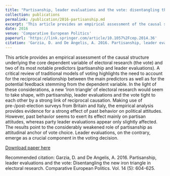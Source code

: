 ```yaml
---
title: "Partisanship, leader evaluations and the vote: disentangling the new iron triangle in electoral research"
collection: publications
permalink: /publication/2016-partisanship.md
excerpt: 'This article provides an empirical assessment of the causal structure underlying the core dependent variable of electoral research (the vote) and two of its most notable predictors (partisanship and leader evaluations). A critical review of traditional models of voting highlights the need to account for the reciprocal relationship between the main predictors as well as for the potential feedback stemming from the dependent variable. In the light of these considerations, a new ‘iron triangle’ of electoral research would seem to take shape, with partisanship, leader evaluations and the vote tight to each other by a strong link of reciprocal causation. Making use of pre-/post-election surveys from Britain and Italy, the empirical analysis provides evidence for a strong effect of past behavior on political attitudes. However, past behavior seems to exert its effect mainly on partisan attitudes, whereas party leader evaluations appear only slightly affected. The results point to the considerably weakened role of partisanship as attitudinal anchor of vote choice. Leader evaluations, on the contrary, emerge as a crucial component in the voting decision.'
date: 2016
venue: 'Comparative European Politics'
paperurl: 'https://link.springer.com/article/10.1057%2Fcep.2014.36'
citation: 'Garzia, D. and De Angelis, A. 2016. Partisanship, leader evaluations and the vote: Disentangling the new iron triangle in electoral research. Comparative European Politics. Vol. 14 (5): 604-625.'
---
```


This article provides an empirical assessment of the causal structure underlying the core dependent variable of electoral research (the vote) and two of its most notable predictors (partisanship and leader evaluations). A critical review of traditional models of voting highlights the need to account for the reciprocal relationship between the main predictors as well as for the potential feedback stemming from the dependent variable. In the light of these considerations, a new ‘iron triangle’ of electoral research would seem to take shape, with partisanship, leader evaluations and the vote tight to each other by a strong link of reciprocal causation. Making use of pre-/post-election surveys from Britain and Italy, the empirical analysis provides evidence for a strong effect of past behavior on political attitudes. However, past behavior seems to exert its effect mainly on partisan attitudes, whereas party leader evaluations appear only slightly affected. The results point to the considerably weakened role of partisanship as attitudinal anchor of vote choice. Leader evaluations, on the contrary, emerge as a crucial component in the voting decision.

[Download paper
here](https://link.springer.com/article/10.1057%2Fcep.2014.36)

Recommended citation: Garzia, D. and De Angelis, A. 2016. Partisanship, leader evaluations and the vote: Disentangling the new iron triangle in electoral research. Comparative European Politics. Vol. 14 (5): 604-625.

